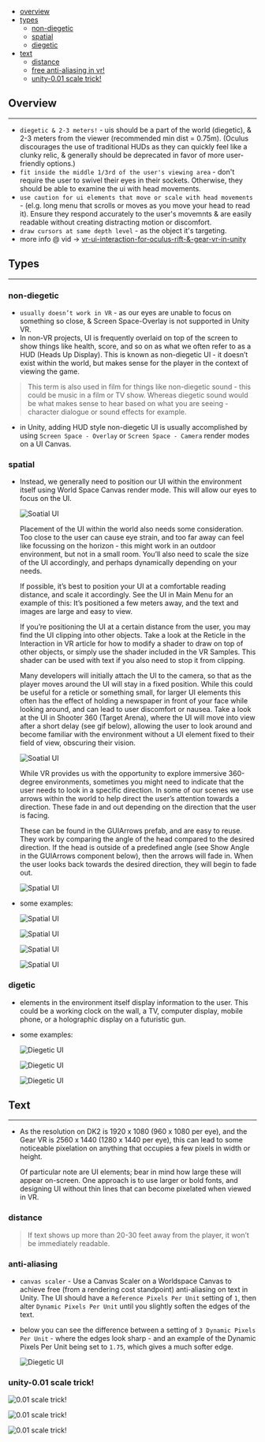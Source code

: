 * [overview](#overview)
* [types](#types)
	* [non-diegetic](#non-diegetic)
	* [spatial](#spatial)
	* [diegetic](#diegetic)
* [text](#text)
	* [distance](#distance)
	* [free anti-aliasing in vr!](#anti-aliasing)
	* [unity-0.01 scale trick!](#unity-scale-trick)

## Overview <a name="overview"></a>

---

* `diegetic & 2-3 meters!` - uis should be a part of the world (diegetic), & 2-3 meters from the viewer (recommended min dist = 0.75m).  (Oculus discourages the use of traditional HUDs  as they can quickly feel like a clunky relic, & generally should be deprecated in favor of more user-friendly options.)
* `fit inside the middle 1/3rd of the user's viewing area` - don't require the user to swivel their eyes in their sockets.  Otherwise, they should be able to examine the ui with head movements.
* `use caution for ui elements that move or scale with head movements` - (el.g. long menu that scrolls or moves as you move your head to read it).  Ensure they respond accurately to the user's movemnts & are easily readable without creating distracting motion or discomfort.
* `draw cursors at same depth level` - as the object it's targeting.
* more info @ vid -> 
[vr-ui-interaction-for-oculus-rift-&-gear-vr-in-unity](./_asset/vid/vr-ui-interaction-for-oculus-rift-&-gear-vr-in-unity.mov)

## Types <a name="types"></a>

---

### non-diegetic <a name="non-diegetic"></a>

* `usually doesn’t work in VR` - as our eyes are unable to focus on something so close, & Screen Space-Overlay is not supported in Unity VR.
* In non-VR projects, UI is frequently overlaid on top of the screen to show things like health, score, and so on as what we often refer to as a HUD (Heads Up Display). This is known as non-diegetic UI - it doesn’t exist within the world, but makes sense for the player in the context of viewing the game.

> This term is also used in film for things like non-diegetic sound - this could be music in a film or TV show. Whereas diegetic sound would be what makes sense to hear based on what you are seeing - character dialogue or sound effects for example.

* in Unity, adding HUD style non-diegetic UI is usually accomplished by using `Screen Space - Overlay` or `Screen Space - Camera` render modes on a UI Canvas.

### spatial <a name="spatial"></a>

* Instead, we generally need to position our UI within the environment itself using World Space Canvas render mode. This will allow our eyes to focus on the UI.

  ![Soatial UI](./_asset/img/1.png)

	Placement of the UI within the world also needs some consideration. Too close to the user can cause eye strain, and too far away can feel like focussing on the horizon - this might work in an outdoor environment, but not in a small room. You’ll also need to scale the size of the UI accordingly, and perhaps dynamically depending on your needs.

	If possible, it’s best to position your UI at a comfortable reading distance, and scale it accordingly. See the UI in Main Menu for an example of this: It’s positioned a few meters away, and the text and images are large and easy to view.

	If you’re positioning the UI at a certain distance from the user, you may find the UI clipping into other objects. Take a look at the Reticle in the Interaction in VR article for how to modify a shader to draw on top of other objects, or simply use the shader included in the VR Samples. This shader can be used with text if you also need to stop it from clipping.

	Many developers will initially attach the UI to the camera, so that as the player moves around the UI will stay in a fixed position. While this could be useful for a reticle or something small, for larger UI elements this often has the effect of holding a newspaper in front of your face while looking around, and can lead to user discomfort or nausea. Take a look at the UI in Shooter 360 (Target Arena), where the UI will move into view after a short delay (see gif below), allowing the user to look around and become familiar with the environment without a UI element fixed to their field of view, obscuring their vision.

  ![Soatial UI](./_asset/img/2.png)

  	While VR provides us with the opportunity to explore immersive 360-degree environments, sometimes you might need to indicate that the user needs to look in a specific direction. In some of our scenes we use arrows within the world to help direct the user’s attention towards a direction. These fade in and out depending on the direction that the user is facing.

	These can be found in the GUIArrows prefab, and are easy to reuse. They work by comparing the angle of the head compared to the desired direction. If the head is outside of a predefined angle (see Show Angle in the GUIArrows component below), then the arrows will fade in. When the user looks back towards the desired direction, they will begin to fade out.

  ![Spatial UI](./_asset/img/3.png)
  
* some examples:

	![Spatial UI](./_asset/img/5.png)

	![Spatial UI](./_asset/img/6.png)

	![Spatial UI](./_asset/img/7.png)

	![Spatial UI](./_asset/img/8.png)

### digetic <a name="diegetic"></a>

* elements in the environment itself display information to the user. This could be a working clock on the wall, a TV, computer display, mobile phone, or a holographic display on a futuristic gun.

* some examples:

	![Diegetic UI](./_asset/img/9.png)

	![Diegetic UI](./_asset/img/10.png)

	![Diegetic UI](./_asset/img/14.png)

## Text <a name="text"></a>

---

* As the resolution on DK2 is 1920 x 1080 (960 x 1080 per eye), and the Gear VR is 2560 x 1440 (1280 x 1440 per eye), this can lead to some noticeable pixelation on anything that occupies a few pixels in width or height.

	Of particular note are UI elements; bear in mind how large these will appear on-screen. One approach is to use larger or bold fonts, and designing UI without thin lines that can become pixelated when viewed in VR.

### distance <a name="distance"></a>

> If text shows up more than 20-30 feet away from the player, it won’t be immediately readable.

### anti-aliasing <a name="anti-aliasing"></a>

* `canvas scaler` - Use a Canvas Scaler on a Worldspace Canvas to achieve free (from a rendering cost standpoint) anti-aliasing on text in Unity. The UI should have a `Reference Pixels Per Unit` setting of `1`, then alter `Dynamic Pixels Per Unit` until you slightly soften the edges of the text.
* below you can see the difference between a setting of `3 Dynamic Pixels Per Unit` - where the edges look sharp - and an example of the Dynamic Pixels Per Unit being set to `1.75`, which gives a much softer edge.

	![Diegetic UI](./_asset/img/11.png)

### unity-0.01 scale trick! <a name="unity-scale-trick"></a>

![0.01 scale trick!](./_asset/img/17.png)

![0.01 scale trick!](./_asset/img/18.png)

![0.01 scale trick!](./_asset/img/19.png)